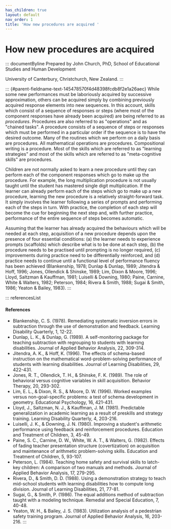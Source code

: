 ```yaml
---
has_children: true
layout: default
nav_order: 1
title: 'How new procedures are acquired '
---
```

# How new procedures are acquired 


::: documentByline
Prepared by John Church, PhD, School of Educational Studies and Human
Development

University of Canterbury, Christchurch, New Zealand.
:::

::: {#parent-fieldname-text-145478570f4d48398fcdb8f2e1a26aec}
While some new performances must be laboriously acquired by successive
approximation, others can be acquired simply by combining previously
acquired response elements into new sequences. In this account, skills
which consist of a sequence of responses or steps (where most of the
component responses have already been acquired) are being referred to as
*procedures*. Procedures are also referred to as "operations" and as
"chained tasks". A procedure consists of a sequence of steps or
responses which must be performed in a particular order if the sequence
is to have the desired outcome. Many of the routines which we perform on
a daily basis are procedures. All mathematical operations are
procedures. Compositional writing is a procedure. Most of the skills
which are referred to as "learning strategies" and most of the skills
which are referred to as "meta-cognitive skills" are procedures.

Children are not normally asked to learn a new procedure until they can
perform each of the component responses which go to make up the
procedure. For example, the long multiplication procedure is not usually
taught until the student has mastered single digit multiplication. If
the learner can already perform each of the steps which go to make up a
new procedure, learning the new procedure is a relatively
straight-forward task. It simply involves the learner following a series
of prompts and performing each of the steps in turn. With practice, the
completion of each step will become the cue for beginning the next step
and, with further practice, performance of the entire sequence of steps
becomes automatic.

Assuming that the learner has already acquired the behaviours which will
be needed at each step, acquisition of a new procedure depends upon the
presence of four essential conditions: (a) the learner needs to
experience prompts (scaffolds) which describe what is to be done at each
step, (b) the procedure needs to be practised until prompting is no
longer required, (c) improvements during practice need to be
differentially reinforced, and (d) practice needs to continue until a
functional level of performance fluency has been achieved (Blankenship,
1978; Dunlap & Dunlap, 1989; Jitendra & Hoff, 1996; Jones, Ollendick &
Shinske, 1989; Lim, Dixon & Moore, 1996; Lloyd, Saltzman & Kauffman,
1981; Luiselli & Downing, 1980; Paine, Carnine, White & Walters, 1982;
Peterson, 1984; Rivera & Smith, 1988; Sugai & Smith, 1986; Yeaton &
Bailey, 1983).
:::

::: referencesList
#### References

-   Blankenship, C. S. (1978). Remediating systematic inversion errors
    in subtraction through the use of demonstration and feedback.
    Learning Disability Quarterly, 1, 12-22.
-   Dunlap, L. K., & Dunlap, G. (1989). A self-monitoring package for
    teaching subtraction with regrouping to students with learning
    disabilities. Journal of Applied Behavior Analysis, 22, 309-314.
-   Jitendra, A. K., & Hoff, K. (1996). The effects of schema-based
    instruction on the mathematical word-problem-solving performance of
    students with learning disabilities. Journal of Learning
    Disabilities, 29, 422-431.
-   Jones, R. T., Ollendick, T. H., & Shinske, F. K. (1989). The role of
    behavioral versus cognitive variables in skill acquisition. Behavior
    Therapy, 20, 293-302.
-   Lim, E. L., & Dixon, R. S., & Moore, D. W. (1996). Worked examples
    versus non-goal-specific problems: a test of schema development in
    geometry. Educational Psychology, 16, 421-431.
-   Lloyd, J., Saltzman, N. J., & Kauffman, J. M. (1981). Predictable
    generalization in academic learning as a result of preskills and
    strategy training. Learning Disability Quarterly, 4, 203-216.
-   Luiselli, J. K., & Downing, J. N. (1980). Improving a student\'s
    arithmetic performance using feedback and reinforcement procedures.
    Education and Treatment of Children, 3, 45-49.
-   Paine, S. C., Carnine, D. W., White, W. A. T., & Walters, G. (1982).
    Effects of fading teacher presentation structure (covertization) on
    acquisition and maintenance of arithmetic problem-solving skills.
    Education and Treatment of Children, 5, 93-107.
-   Peterson, L. (1984). Teaching home safety and survival skills to
    latch-key children: A comparison of two manuals and methods. Journal
    of Applied Behavior Analysis, 17, 279-295.
-   Rivera, D., & Smith, D. D. (1988). Using a demonstration strategy to
    teach mid-school students with learning disabilities how to compute
    long division. Journal of Learning Disabilities, 21, 77-81.
-   Sugai, G., & Smith, P. (1986). The equal additions method of
    subtraction taught with a modeling technique. Remedial and Special
    Education, 7, 40-48.
-   Yeaton, W. H., & Bailey, J. S. (1983). Utilization analysis of a
    pedestrian safety training program. Journal of Applied Behavior
    Analysis, 16, 203-216.
:::
